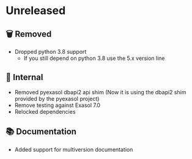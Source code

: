 # Unreleased

## 🗑️ Removed

- Dropped python 3.8 support
  * If you still depend on python 3.8 use the 5.x version line

## 🧰 Internal

- Removed pyexasol dbapi2 api shim
  (Now it is using the dbapi2 shim provided by  the pyexasol project)
- Remove testing against Exasol 7.0
- Relocked dependencies

## 📚 Documentation

* Added support for multiversion documentation

